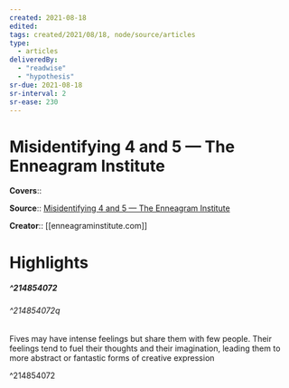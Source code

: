 ```yaml
---
created: 2021-08-18
edited:
tags: created/2021/08/18, node/source/articles
type: 
  - articles
deliveredBy: 
  - "readwise"
  - "hypothesis"
sr-due: 2021-08-18
sr-interval: 2
sr-ease: 230
---
```

# Misidentifying 4 and 5 — The Enneagram Institute

**Covers**:: 

**Source**:: [Misidentifying 4 and 5 — The Enneagram Institute](https://www.enneagraminstitute.com/misidentifying-4-and-5)

**Creator**:: [[enneagraminstitute.com]]

# Highlights
##### ^214854072



###### ^214854072q

Fives may have intense feelings but share them with few people. Their feelings tend to fuel their thoughts and their imagination, leading them to more abstract or fantastic forms of creative expression 

^214854072

